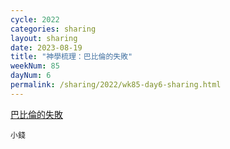 ```yaml
---
cycle: 2022
categories: sharing
layout: sharing
date: 2023-08-19
title: "神學梳理：巴比倫的失敗"
weekNum: 85
dayNum: 6
permalink: /sharing/2022/wk85-day6-sharing.html
---
```


[巴比倫的失敗](https://eccseattle.github.io/media/sharing/2022/wk085/2023-08-19-bin.m4a)

`小錢`

